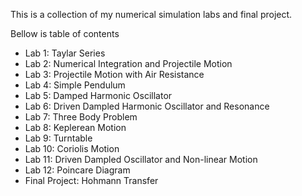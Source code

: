 This is a collection of my numerical simulation labs and final project. 

Bellow is table of contents 

- Lab 1: Taylar Series
- Lab 2: Numerical Integration and Projectile Motion
- Lab 3: Projectile Motion with Air Resistance 
- Lab 4: Simple Pendulum 
- Lab 5: Damped Harmonic Oscillator 
- Lab  6: Driven Dampled Harmonic Oscillator and Resonance 
- Lab 7: Three Body Problem
- Lab 8: Keplerean Motion
- Lab 9: Turntable
- Lab 10: Coriolis Motion
- Lab 11: Driven Dampled Oscillator and Non-linear Motion
- Lab 12: Poincare Diagram
- Final Project: Hohmann Transfer